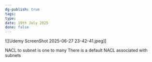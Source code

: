 ```yaml
---
dg-publish: true
tags: 
type: 
date: 19th July 2025
done: false
---
```


![[Udemy ScreenShot 2025-06-27 23-42-41.jpeg]]

NACL to subnet is one to many 
There is a default NACL associated with subnets